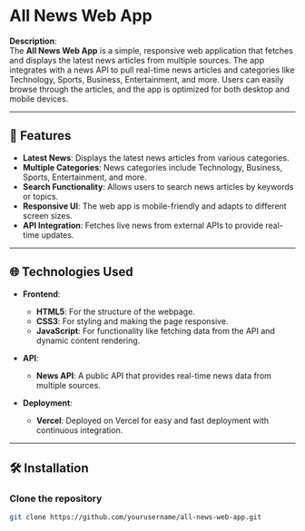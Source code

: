 # All News Web App

**Description**:  
The **All News Web App** is a simple, responsive web application that fetches and displays the latest news articles from multiple sources. The app integrates with a news API to pull real-time news articles and categories like Technology, Sports, Business, Entertainment, and more. Users can easily browse through the articles, and the app is optimized for both desktop and mobile devices.

---

## 🚀 Features

- **Latest News**: Displays the latest news articles from various categories.
- **Multiple Categories**: News categories include Technology, Business, Sports, Entertainment, and more.
- **Search Functionality**: Allows users to search news articles by keywords or topics.
- **Responsive UI**: The web app is mobile-friendly and adapts to different screen sizes.
- **API Integration**: Fetches live news from external APIs to provide real-time updates.

---

## 🌐 Technologies Used

- **Frontend**:
  - **HTML5**: For the structure of the webpage.
  - **CSS3**: For styling and making the page responsive.
  - **JavaScript**: For functionality like fetching data from the API and dynamic content rendering.
  
- **API**:
  - **News API**: A public API that provides real-time news data from multiple sources.

- **Deployment**:
  - **Vercel**: Deployed on Vercel for easy and fast deployment with continuous integration.

---

## 🛠️ Installation

### Clone the repository

```bash
git clone https://github.com/yourusername/all-news-web-app.git
